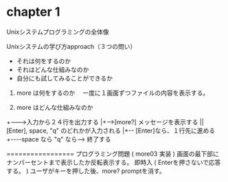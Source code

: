 # chapter 1
Unixシステムプログラミングの全体像

Unixシステムの学び方approach（３つの問い）
- それは何をするのか
- それはどんな仕組みなのか
- 自分にも試してみることができるか

1. more は何をするのか
　一度に１画面ずつファイルの内容を表示する。

2. more はどんな仕組みなのか

+--->入力から２４行を出力する
|+-->[more?]  メッセージを表示する
||   [Enter], space, "q" のどれかが入力される
|+-- [Enter]なら、１行先に進める
+----space なら
     "q" なら--> 終了する

=================
プログラミング問題 ( more03 実装 )
画面の最下部にナンパーセントまで表示したか反転表示する。
即時入 ( Enterを押さないで応答する。 )
ユーザがキーを押した後、more? promptを消す。



